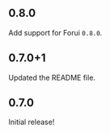 ## 0.8.0

Add support for Forui `0.8.0`.

## 0.7.0+1

Updated the README file.

## 0.7.0

Initial release!
